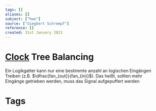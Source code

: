 ```yaml
---
tags: []
aliases: []
subject: ["hwe"]
source: ["Siegbert Schrempf"]
reference: []
created: 31st January 2023
---
```


# [Clock](hwe/Oszillatoren/Clock%20Generierung.md) Tree Balancing

Ein Logikgatter kann nur eine bestimmte anzahl an logischen Eingängen Treiben (z.B. $\dfrac{fan_{out}}{fan_{in}}$).
Das heißt, sollten mehr Eingänge getrieben werden, muss das Signal aufgepuffert werden

# Tags